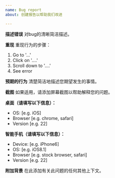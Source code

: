 ```yaml
---
name: Bug report
about: 创建报告以帮助我们改进

---
```


**描述错误**
对bug的清晰简洁描述。

**重现**
重现行为的步骤：
1. Go to '...'
2. Click on '....'
3. Scroll down to '....'
4. See error

**预期的行为**
清楚简洁地描述您期望发生的事情。

**截图**
如果适用，请添加屏幕截图以帮助解释您的问题。

**桌面（请填写以下信息）：**
 - OS: [e.g. iOS]
 - Browser [e.g. chrome, safari]
 - Version [e.g. 22]

**智能手机（请填写以下信息）：**
 - Device: [e.g. iPhone6]
 - OS: [e.g. iOS8.1]
 - Browser [e.g. stock browser, safari]
 - Version [e.g. 22]

**附加背景**
在此添加有关此问题的任何其他上下文。
